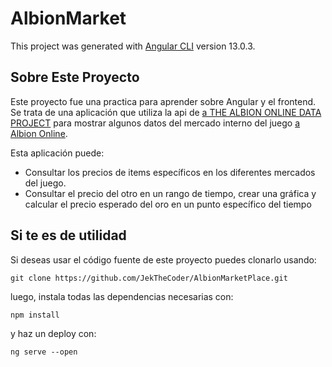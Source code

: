 # AlbionMarket

This project was generated with [Angular CLI](https://github.com/angular/angular-cli) version 13.0.3.

## Sobre Este Proyecto

Este proyecto fue una practica para aprender sobre Angular y el frontend.
Se trata de una aplicación que utiliza la api de [a THE ALBION ONLINE DATA PROJECT](https://www.albion-online-data.com/) para mostrar algunos datos del mercado interno del juego 
[a Albion Online](https://albiononline.com/).

Esta aplicación puede:
- Consultar los precios de items específicos en los diferentes mercados del juego.
- Consultar el precio del otro en un rango de tiempo, crear una gráfica y calcular el precio esperado del oro en un punto específico del tiempo

## Si te es de utilidad

Si deseas usar el código fuente de este proyecto puedes clonarlo usando:

```
git clone https://github.com/JekTheCoder/AlbionMarketPlace.git
````

luego, instala todas las dependencias necesarias con: 
```
npm install
````

y haz un deploy con: 
```
ng serve --open
```
